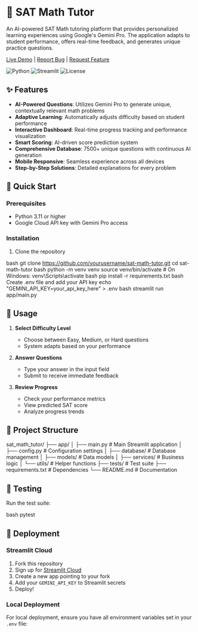 # 🧮 SAT Math Tutor

An AI-powered SAT Math tutoring platform that provides personalized learning experiences using Google's Gemini Pro. The application adapts to student performance, offers real-time feedback, and generates unique practice questions.

[Live Demo](https://sat-math-tutor.streamlit.app) | [Report Bug](https://github.com/yourusername/sat-math-tutor/issues) | [Request Feature](https://github.com/yourusername/sat-math-tutor/issues)

![Python](https://img.shields.io/badge/python-v3.11+-blue.svg)
![Streamlit](https://img.shields.io/badge/streamlit-1.31.0-red.svg)
![License](https://img.shields.io/badge/license-MIT-green.svg)

## ✨ Features

- **AI-Powered Questions**: Utilizes Gemini Pro to generate unique, contextually relevant math problems
- **Adaptive Learning**: Automatically adjusts difficulty based on student performance
- **Interactive Dashboard**: Real-time progress tracking and performance visualization
- **Smart Scoring**: AI-driven score prediction system
- **Comprehensive Database**: 7500+ unique questions with continuous AI generation
- **Mobile Responsive**: Seamless experience across all devices
- **Step-by-Step Solutions**: Detailed explanations for every problem

## 🚀 Quick Start

### Prerequisites

- Python 3.11 or higher
- Google Cloud API key with Gemini Pro access

### Installation

1. Clone the repository

bash
git clone https://github.com/yourusername/sat-math-tutor.git
cd sat-math-tutor
bash
python -m venv venv
source venv/bin/activate # On Windows: venv\Scripts\activate
bash
pip install -r requirements.txt
bash
Create .env file and add your API key
echo "GEMINI_API_KEY=your_api_key_here" > .env
bash
streamlit run app/main.py


## 📖 Usage

1. **Select Difficulty Level**
   - Choose between Easy, Medium, or Hard questions
   - System adapts based on your performance

2. **Answer Questions**
   - Type your answer in the input field
   - Submit to receive immediate feedback

3. **Review Progress**
   - Check your performance metrics
   - View predicted SAT score
   - Analyze progress trends

## 🔧 Project Structure


sat_math_tutor/
├── app/
│ ├── main.py # Main Streamlit application
│ ├── config.py # Configuration settings
│ ├── database/ # Database management
│ ├── models/ # Data models
│ ├── services/ # Business logic
│ └── utils/ # Helper functions
├── tests/ # Test suite
├── requirements.txt # Dependencies
└── README.md # Documentation


## 🧪 Testing

Run the test suite:

bash
pytest


## 📱 Deployment

### Streamlit Cloud

1. Fork this repository
2. Sign up for [Streamlit Cloud](https://streamlit.io/cloud)
3. Create a new app pointing to your fork
4. Add your `GEMINI_API_KEY` to Streamlit secrets
5. Deploy!

### Local Deployment

For local deployment, ensure you have all environment variables set in your `.env` file:
